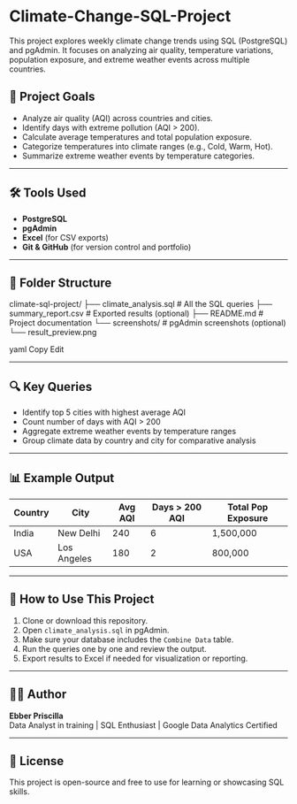 # Climate-Change-SQL-Project
This project explores weekly climate change trends using SQL (PostgreSQL) and pgAdmin.   It focuses on analyzing air quality, temperature variations, population exposure, and extreme weather events across multiple countries.
## 📌 Project Goals

- Analyze air quality (AQI) across countries and cities.
- Identify days with extreme pollution (AQI > 200).
- Calculate average temperatures and total population exposure.
- Categorize temperatures into climate ranges (e.g., Cold, Warm, Hot).
- Summarize extreme weather events by temperature categories.

---

## 🛠 Tools Used

- **PostgreSQL**
- **pgAdmin**
- **Excel** (for CSV exports)
- **Git & GitHub** (for version control and portfolio)

---

## 📁 Folder Structure

climate-sql-project/
├── climate_analysis.sql # All the SQL queries
├── summary_report.csv # Exported results (optional)
├── README.md # Project documentation
└── screenshots/ # pgAdmin screenshots (optional)
└── result_preview.png

yaml
Copy
Edit

---

## 🔍 Key Queries

- Identify top 5 cities with highest average AQI
- Count number of days with AQI > 200
- Aggregate extreme weather events by temperature ranges
- Group climate data by country and city for comparative analysis

---

## 📊 Example Output

| Country | City        | Avg AQI | Days > 200 AQI | Total Pop Exposure |
|---------|-------------|---------|----------------|---------------------|
| India   | New Delhi   | 240     | 6              | 1,500,000           |
| USA     | Los Angeles | 180     | 2              | 800,000             |

---

## 🚀 How to Use This Project

1. Clone or download this repository.
2. Open `climate_analysis.sql` in pgAdmin.
3. Make sure your database includes the `Combine Data` table.
4. Run the queries one by one and review the output.
5. Export results to Excel if needed for visualization or reporting.

---

## 🙋‍♀️ Author

**Ebber Priscilla**  
Data Analyst in training | SQL Enthusiast | Google Data Analytics Certified

---

## 📎 License

This project is open-source and free to use for learning or showcasing SQL skills.

